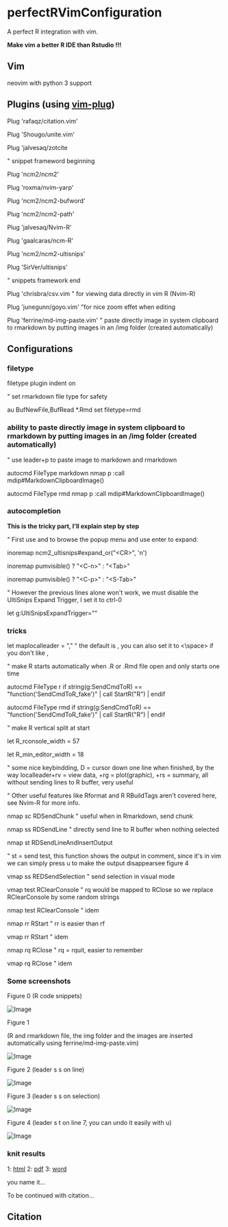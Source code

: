 # perfectRVimConfiguration

A perfect R integration with vim. 

**Make vim a better R IDE than Rstudio !!!**

## Vim 

neovim with python 3 support

## Plugins (using [vim-plug](https://github.com/junegunn/vim-plug))

Plug 'rafaqz/citation.vim'

Plug 'Shougo/unite.vim'

Plug 'jalvesaq/zotcite

" snippet frameword beginning

Plug 'ncm2/ncm2'

Plug 'roxma/nvim-yarp'

Plug 'ncm2/ncm2-bufword'

Plug 'ncm2/ncm2-path'

Plug 'jalvesaq/Nvim-R'

Plug 'gaalcaras/ncm-R'

Plug 'ncm2/ncm2-ultisnips'

Plug 'SirVer/ultisnips'  

" snippets framework end

Plug 'chrisbra/csv.vim " for viewing data directly in vim R (Nvim-R)

Plug 'junegunn/goyo.vim'  "for nice zoom effet when editing

Plug 'ferrine/md-img-paste.vim' " paste directly image in system clipboard to rmarkdown by putting images in an /img folder (created automatically)

## Configurations

### filetype

filetype plugin indent on

" set rmarkdown file type for safety

au BufNewFile,BufRead *.Rmd set filetype=rmd

### ability to paste directly image in system clipboard to rmarkdown by putting images in an /img folder (created automatically)

" use leader+p to paste image to markdown and rmarkdown

autocmd FileType markdown nmap <silent> <leader>p :call mdip#MarkdownClipboardImage()<CR>
  
autocmd FileType rmd nmap <silent> <leader>p :call mdip#MarkdownClipboardImage()<CR>


### autocompletion

**This is the tricky part, I'll explain step by step**

" First use <TAB> and <shift tab> to browse the popup menu and use enter to expand:
  
inoremap <silent> <expr> <CR> ncm2_ultisnips#expand_or("\<CR>", 'n')
  
inoremap <expr> <Tab> pumvisible() ? "\<C-n>" : "\<Tab>"
  
inoremap <expr> <S-Tab> pumvisible() ? "\<C-p>" : "\<S-Tab>"

" However the previous lines alone won't work, we must disable the UltiSnips Expand Trigger, I set it to ctrl-0

let g:UltiSnipsExpandTrigger="<c-0>"

  
### tricks

let maplocalleader = ","   " the default is \, you can also set it to <\space> if you don't like ,

" make R starts automatically when .R or .Rmd file open and only starts one time

autocmd FileType r if string(g:SendCmdToR) == "function('SendCmdToR_fake')" | call StartR("R") | endif

autocmd FileType rmd if string(g:SendCmdToR) == "function('SendCmdToR_fake')" | call StartR("R") | endif

" make R vertical split at start

let R_rconsole_width = 57

let R_min_editor_width = 18

" some nice keybindding, D = cursor down one line when finished, by the way localleader+rv = view data, +rg = plot(graphic), +rs = summary, all without sending lines to R buffer, very useful

" Other useful features like Rformat and R RBuildTags aren't covered here, see Nvim-R for more info.

nmap <LocalLeader>sc <Plug>RDSendChunk   " useful when in Rmarkdown, send chunk
  
nmap <LocalLeader>ss <Plug>RDSendLine    " directly send line to R buffer when nothing selected   
  
nmap <LocalLeader>st <Plug>RDSendLineAndInsertOutput  
  
" st = send test, this function shows the output in comment, since it's in vim we can simply press u to make the output disappearsee figure 4

vmap <LocalLeader>ss <Plug>REDSendSelection " send selection in visual mode
  
vmap <LocalLeader>test <Plug>RClearConsole   " rq would be mapped to RClose so we replace RClearConsole by some random strings
  
nmap <LocalLeader>test <Plug>RClearConsole " idem
  
nmap <LocalLeader>rr <Plug>RStart  " rr is easier than rf
  
vmap <LocalLeader>rr <Plug>RStart " idem
  
nmap <LocalLeader>rq <Plug>RClose " rq = rquit, easier to remember
  
vmap <LocalLeader>rq <Plug>RClose " idem
  
### Some screenshots

Figure 0 (R code snippets)

![Image](img/1553112465-28002.png)

Figure 1 

(R and rmarkdown file, the img folder and the images are inserted automatically using ferrine/md-img-paste.vim)

![Image](img/1553110909-4357.png)

Figure 2 (leader s s on line)

![Image](img/1553110117-26114.png)

Figure 3 (leader s s on selection)

![Image](img/1553110189-31788.png)

Figure 4 (leader s t on line 7, you can undo it easily with u)

![Image](img/1553110242-16740.png)

### knit results

1: [html](knitOutput/test.html)
2: [pdf](knitOutput/test.pdf)
3: [word](knitOutput/test.docx)

you name it...

To be continued with citation...

## Citation

